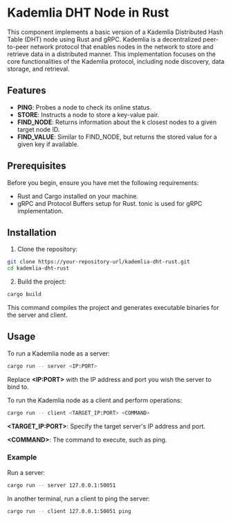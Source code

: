 # Kademlia DHT Node in Rust
This component implements a basic version of a Kademlia Distributed Hash Table (DHT) node using Rust and gRPC. Kademlia is a decentralized peer-to-peer network protocol that enables nodes in the network to store and retrieve data in a distributed manner. This implementation focuses on the core functionalities of the Kademlia protocol, including node discovery, data storage, and retrieval.

## Features
- **PING**: Probes a node to check its online status.
- **STORE**: Instructs a node to store a key-value pair.
- **FIND_NODE**: Returns information about the k closest nodes to a given target node ID.
- **FIND_VALUE**: Similar to FIND_NODE, but returns the stored value for a given key if available.

## Prerequisites
Before you begin, ensure you have met the following requirements:

- Rust and Cargo installed on your machine.
- gRPC and Protocol Buffers setup for Rust. tonic is used for gRPC implementation.

## Installation

1. Clone the repository:
```bash
git clone https://your-repository-url/kademlia-dht-rust.git
cd kademlia-dht-rust
```
2. Build the project:
```bash
cargo build
```
This command compiles the project and generates executable binaries for the server and client.

## Usage
To run a Kademlia node as a server:

```bash
cargo run -- server <IP:PORT>
```
Replace **\<IP:PORT\>** with the IP address and port you wish the server to bind to.

To run the Kademlia node as a client and perform operations:

```bash
cargo run -- client <TARGET_IP:PORT> <COMMAND>
```
**\<TARGET_IP:PORT\>**: Specify the target server's IP address and port.

**\<COMMAND\>**: The command to execute, such as ping.

### Example

Run a server:

```bash
cargo run -- server 127.0.0.1:50051
```
In another terminal, run a client to ping the server:

```bash
cargo run -- client 127.0.0.1:50051 ping
```

